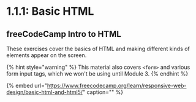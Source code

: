 # 1.1.1: Basic HTML

## freeCodeCamp Intro to HTML

These exercises cover the basics of HTML and making different kinds of elements appear on the screen.

{% hint style="warning" %}
This material also covers `<form>` and various form input tags, which we won't be using until Module 3.
{% endhint %}

{% embed url="https://www.freecodecamp.org/learn/responsive-web-design/basic-html-and-html5/" caption="" %}
